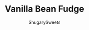 ---
layout: ../../layouts/MarkdownPostLayout.astro
title: Vanilla Bean Fudge
author: ShugarySweets
pubDate: 2018-11-26
description: "Delicious, smooth Vanilla Bean Fudge made with fresh Vanilla Beans."
image_url: https://www.shugarysweets.com/wp-content/uploads/2013/12/vanilla-bean-fudge-2.jpg
tags: ["Candy","American"]
calories: 62
protein: 0
carbohydrates: 7
fats: 4
fiber: 0
ingredients: ["2 cups granulated sugar","3/4 cup heavy whipping cream","3/4 cup unsalted butter","1/8 teaspoon kosher salt","1 jar (7 ounce) marshmallow cream","1 package (11 ounce) white chocolate morsels","1 vanilla bean, scraped","1/2 cup semi sweet chocolate, melted (optional)","sprinkles (optional)"]
serves: 64
time: "2 hours 30 minutes"
prepTime: "20 minutes"
instructions: ["Line an 8inch square baking dish with parchment paper and set aside.","Prepare your mixing bowl by adding the marshmallow cream, white chocolate morsels and vanilla bean. Pour these ingredients (unmelted) into the mixing bowl and set aside.","In a large saucepan, melt butter with sugar, heavy cream and salt over medium high heat. Bring to boil. Stirring constantly, boil for a complete 5 minutes. Remove from heat.","Pour hot mixture over ingredients in your mixing bowl. Using an electric mixer with whisk attachment, beat on medium until smooth and creamy (about one minute). Pour into prepared baking dish.","Refrigerate hot fudge for two hours, until set (or overnight).","Remove parchment paper and cut into bite size pieces.","If desired, pour melted chocolate into a ziploc sandwich bag, snip off the corner and drizzle over tops of fudge pieces. Add sprinkles and enjoy.","Store fudge in an airtight container in the refrigerator for up to 3 weeks. ENJOY."]
nutrition: ["62 calories","7 grams carbohydrates","9 milligrams cholesterol","4 grams fat","0 grams fiber","0 grams protein","2 grams saturated fat","4 grams sodium","7 grams sugar","0 grams trans fat","1 grams unsaturated fat"]
---